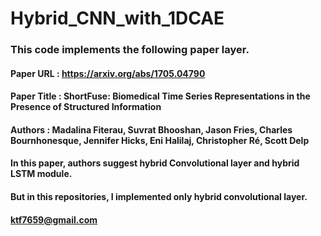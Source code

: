 # Hybrid_CNN_with_1DCAE

### This code implements the following paper layer.

#### Paper URL : https://arxiv.org/abs/1705.04790
#### Paper Title : ShortFuse: Biomedical Time Series Representations in the Presence of Structured Information
#### Authors : Madalina Fiterau, Suvrat Bhooshan, Jason Fries, Charles Bournhonesque, Jennifer Hicks, Eni Halilaj, Christopher Ré, Scott Delp

#### In this paper, authors suggest hybrid Convolutional layer and hybrid LSTM module.

#### But in this repositories, I implemented only hybrid convolutional layer.



#### ktf7659@gmail.com
